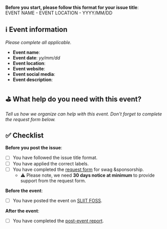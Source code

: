 **Before you start, please follow this format for your issue title**:  
EVENT NAME - EVENT LOCATION - YYYY/MM/DD

## ℹ️ Event information
_Please complete all applicable._

- **Event name**:
- **Event date**: _yy/mm/dd_
- **Event location**:
- **Event website**:
- **Event social media**:
- **Event description**:

## ⛳️ What help do you need with this event?
_Tell us how we organize can help with this event. Don't forget to complete the request form below._

## ✅ Checklist

**Before you post the issue**: 
- [ ] You have followed the issue title format.
- [ ] You have applied the correct labels.
- [ ] You have completed the [request form]() for swag &sponsorship.
   - ⚠️ Please note, we need **30 days notice at minimum** to provide support from the request form.

**Before the event**: 
- [ ] You have posted the event on [SLIIT FOSS]().

**After the event**:  
- [ ] You have completed the [post-event report]().
